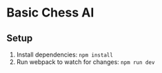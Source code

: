 # Basic Chess AI


## Setup

1. Install dependencies: `npm install`
2. Run webpack to watch for changes: `npm run dev`
